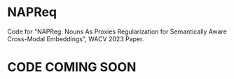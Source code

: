 # NAPReq
Code for "NAPReg: Nouns As Proxies Regularization for Semantically Aware Cross-Modal Embeddings", WACV 2023 Paper.

# CODE COMING SOON
